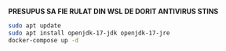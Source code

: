 
**PRESUPUS SA FIE RULAT DIN WSL
DE DORIT ANTIVIRUS STINS**

```bash
sudo apt update
sudo apt install openjdk-17-jdk openjdk-17-jre
docker-compose up -d
```
